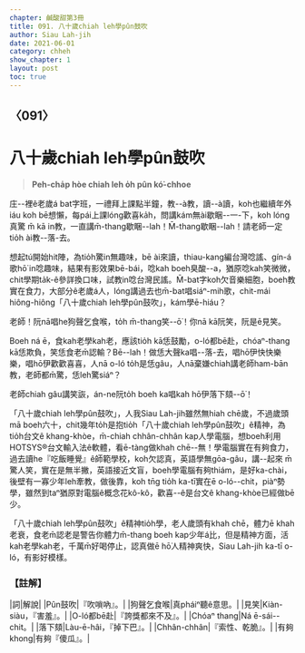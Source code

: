 ```yaml
---
chapter: 鹹酸甜第3冊
title: 091. 八十歲chiah leh學pûn鼓吹
author: Siau Lah-jih
date: 2021-06-01
category: chheh
show_chapter: 1
layout: post
toc: true
---
```


## 〈091〉
# 八十歲chiah leh學pûn鼓吹
> **Peh-cha̍p hòe chiah leh o̍h pûn kó͘-chhoe**
 
庄--裡ê老歲á bat字班，一禮拜上課點半鐘，教--à教，讀--à讀，koh也繼續年外iáu koh bē想懶，每pái上課lóng歡喜ka̍h，問講kám無ài歇睏--一-下，koh lóng真驚 m̄ kā in教，一直講m̄-thang歇睏--lah！M̄-thang歇睏--lah！請老師一定tio̍h ài教--落-去。

想起tú開始hit陣，為tio̍h驚in無趣味，bē ài來讀，thiau-kang編台灣唸謠、gín-á歌hō͘ in唸趣味，結果有影效果bē-bái，唸kah boeh臭酸--a，猶原唸kah笑微微，chit學期ta̍k-ê參詳換口味，試教in唸台灣民謠。M̄-bat字koh欠音樂細胞，boeh教實在食力，大部分ê老歲á人，lóng講過去也m̄-bat唱siáⁿ-mih歌，chit-mái hiông-hiông「八十歲chiah leh學pûn鼓吹」，kám學ē-hiáu？

老師！阮nā唱he狗聲乞食喉，to̍h m̄-thang笑--ō͘！你nā kā阮笑，阮是ē見笑。

Boeh ná ē，食kah老學kah老，應該tio̍h kā恁鼓勵，o-ló都bē赴，chóaⁿ-thang kā恁欺負，笑恁食老m̄認輸？Bē--lah！做恁大聲ka唱--落-去，唱hō͘伊快快樂樂，唱hō͘伊歡歡喜喜，人nā o-ló to̍h是恁gâu，人nā棄嫌chiah講老師ham-bān教，老師都m̄驚，恁leh驚siáⁿ？

老師chiah gâu講笑詼，án-ne阮to̍h boeh ka唱kah hō͘伊落下頦--ō͘！

「八十歲chiah leh學pûn鼓吹」，人我Siau Lah-jih雖然無hiah chē歲，不過歲頭mā boeh六十，chit幾年to̍h是抱tio̍h「八十歲chiah leh學pûn鼓吹」ê精神，為tio̍h台文ê khang-khòe，m̄-chiah chhân-chhân kap人學電腦，想boeh利用HOTSYS®台文輸入法ê軟體，看ē-tàng做khah chē--無！學電腦實在有夠食力，過去讀he『吃飯睡覺』ê師範學校，koh欠認真，英語學無gōa-gâu，講--起來 m̄驚人笑，實在是無半撇，英語接近文盲，boeh學電腦有夠thiám，是好ka-chài，後壁有一寡少年leh牽教，做後靠，koh tn̄g tio̍h ka-tī實在ē o-ló--chit，piàⁿ勢學，雖然到taⁿ猶原對電腦ê概念花kô-kô，歡喜--ê是台文ê khang-khòe已經做bē少。

「八十歲chiah leh學pûn鼓吹」ê精神tio̍h學，老人歲頭有khah chē，體力ē khah老衰，食老m̄認老是警告你體力m̄-thang boeh kap少年á比，但是精神方面，活kah老學kah老，千萬m̄好喝停止，認真做ē hō͘人精神爽快，Siau Lah-jih ka-tī o-ló，有影好模樣。

 
### 【註解】

|詞|解說|
|Pûn鼓吹|『吹嗩吶』。|
|狗聲乞食喉|真pháiⁿ聽ê意思。|
|見笑|Kiàn-siàu，『害羞』。|
|O-ló都bē赴|『誇獎都來不及』。|
|Chóaⁿ thang|Ná ē-sái--chit。|
|落下頦|Làu-ē-hâi，『掉下巴』。|
|Chhân-chhân|『索性、乾脆』。|
|有夠khong|有夠『傻瓜』。|
